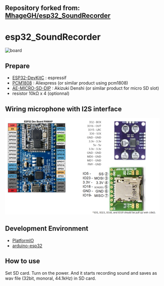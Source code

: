 ## Repository forked from: [MhageGH/esp32_SoundRecorder](https://github.com/MhageGH/esp32_SoundRecorder)

# esp32_SoundRecorder
![board](doc/DSC_0074.JPG)

## Prepare
- [ESP32-DevKitC](https://www.espressif.com/en/products/hardware/esp32-devkitc/overview)  : espressif
- [PCM1808](https://fr.aliexpress.com/i/32830812025.html) : Aliexpress (or similar product using pcm1808)
- [AE-MICRO-SD-DIP](http://akizukidenshi.com/catalog/g/gK-05488/) : Akizuki Denshi (or similar product for micro SD slot)
- resistor 10kΩ x 4 (optionnal)

## Wiring microphone with I2S interface
![wiring1](doc/wiring.png)

## Development Environment
- [PlatformIO](https://platformio.org/)
- [arduino-esp32](https://github.com/espressif/arduino-esp32)

## How to use
Set SD card. Turn on the power. And it starts recording sound and saves as wav file (32bit, monoral, 44.1kHz) in SD card.
